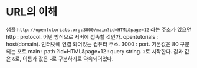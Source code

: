 # URL의 이해

샘플 `http://opentutorials.org:3000/main?id=HTML&page=12` 라는 주소가 있으면
http : protocol. 어떤 방식으로 서버에 접속할 것인가.
opentutorials : host(domain). 인터넷에 연결 되어있는 컴퓨터 주소.
3000 : port. 기본값은 80 구분되는 포트
main : path
?id=HTML&page=12 : query string. `?`로 시작한다. 값과 값은 `&`로, 이름과 값은 `=`로 구분하기로 약속되어있다. 